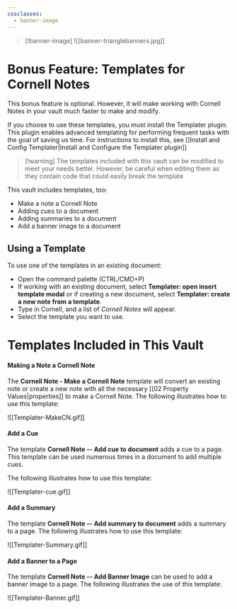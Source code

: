 ```yaml
---
cssclasses:
  - banner-image
---
```

>[!banner-image] ![[banner-trianglebanners.jpg]]

# Bonus Feature: Templates for Cornell Notes

This bonus feature is optional. However, it will make working with Cornell Notes in your vault much faster to make and modify.

If you choose to use these templates, you must install the Templater plugin. This plugin enables advanced templating for performing frequent tasks with the goal of saving us time. For instructions to install this, see [[Install and Config Templater|Install and Configure the Templater plugin]]

>[!warning] The templates included with this vault can be modified to meet your needs better. However, be careful when editing them as they contain code that could easily break the template

This vault includes templates, too:
- Make a note a Cornell Note
- Adding cues to a document
- Adding summaries to a document
- Add a banner image to a document

## Using a Template
To use one of the templates in an existing document:
- Open the command palette (CTRL/CMD+P)
- If working with an existing document, select **Templater: open insert template modal** or if creating a new document, select **Templater: create a new note from a template**.
- Type in Cornell, and a list of *Cornell Notes* will appear. 
- Select the template you want to use.


# Templates Included in This Vault

#### Making a Note a Cornell Note
The **Cornell Note - Make a Cornell Note** template will convert an existing note or create a new note with all the necessary [[02 Property Values|properties]] to make a Cornell Note. The following illustrates how to use this template:

![[Templater-MakeCN.gif]]

#### Add a Cue
The template **Cornell Note -- Add cue to document** adds a cue to a page. This template can be used numerous times in a document to add multiple cues.

The following illustrates how to use this template:

![[Templater-cue.gif]]

#### Add a Summary
The template **Cornell Note -- Add summary to document** adds a summary to a page. The following illustrates how to use this template:

![[Templater-Summary.gif]]


#### Add a Banner to a Page
The template **Cornell Note -- Add Banner Image** can be used to add a banner image to a page. The following illustrates the use of this template:

![[Templater-Banner.gif]]




